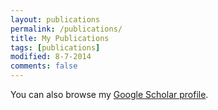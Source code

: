 ```yaml
---
layout: publications
permalink: /publications/
title: My Publications
tags: [publications]
modified: 8-7-2014
comments: false
---
```


You can also browse my <a href="http://scholar.google.es/citations?user=VCBBx24AAAAJ" target="_blank">Google Scholar profile</a>.
